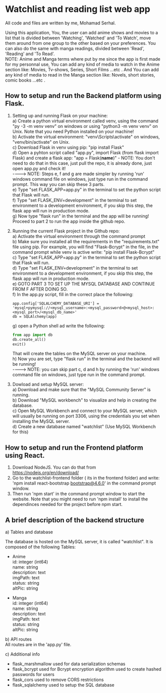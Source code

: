 # Watchlist and reading list web app
All code and files are written by me, Mohamad Serhal.     

Using this application, You, the user can add anime shows and movies to a list that is divided between 'Watching', 'Watched' and 'To Watch', move them around from one group to the other based on your preferences. You can also do the same with manga readings, divided between 'Read', 'Reading' and 'To Read'.        
NOTE: Anime and Manga terms where put by me since the app is first made for my personnal use, You can add any kind of media to watch in the Anime section like: Movies, Tv-shows, Series, Short Films ...etc . And You can add any kind of media to read in the Manga section like: Novels, short stories, comic books ...etc .    

## How to setup and run the Backend platform using Flask.     

1) Setting up and running Flask on your machine:  
    a) Create a python virtual environment called venv, using the command "py -3 -m venv venv" on windows or using "python3 -m venv venv" on Unix. Note that you need Python installed on your machine!       
    b) Activate the virtual environment: "venv\Scripts\activate" on windows, "venv/bin/activate" on Unix.    
    c) Download Flask in venv using pip: "pip install Flask"    
    d) Open a pyhton script called "app.py", import Flask (from flask import Flask) and create a flask app: "app = Flask(__name__)" - NOTE: You don't need to do that in this case, just pull the repo, it is already done, just open app.py and check it!       
    ----> NOTE: Steps e, f and g are made simpler by running 'run' windows command file on windows, just type run in the command prompt. This way you can skip these 3 parts.             
    e) Type "set FLASK_APP=app.py" in the terminal to set the python script that Flask will run.  
    f) Type "set FLASK_ENV=development" in the terminal to set environment to a development environment, if you skip this step, the flask app will run in production mode.   
    g) Now type "flask run" in the terminal and the app will be running! Proceed to part 2 to run the app inside the github repo.   


2) Running the current Flask project in the Github repo:  
    a) Activate the virtual environment through the command prompt      
    b) Make sure you installed all the requirements in the "requirements.txt" file using pip. For example, you will find "Flask-Bcrypt" in the file, in the command prompt while venv is active 
    write: "pip install Flask-Bcrypt"        
    c) Type "set FLASK_APP=app.py" in the terminal to set the python script that Flask will run.   
    d) Type "set FLASK_ENV=development" in the terminal to set environment to a development environment, if you skip this step, the flask app will run in production mode.   
    e) GOTO PART 3 TO SET UP THE MYSQL DATABASE AND CONTINUE FROM F AFTER DOING SO.   
    f) In the app.py script, fill in the correct place the following:   
    ```pyhton   
    app.config['SQLALCHEMY_DATABASE_URI'] = 'mysql+pymysql://<mysql_username>:<mysql_password>@<mysql_host>:<mysql_port>/<mysql_db_name>'   
    db = SQLAlchemy(app)   
    ```     
    g) open a Python shell ad write the following:   
    ```python                               
    from app import db 
    db.create_all()    
    exit()      
    ```      
    That will create the tables on the MySQL server on your machine.   
    h) Now you are set, type "flask run" in the terminal and the backend will be running!      
    ----> NOTE: you can skip part c, d and h by running the 'run' windows command file on windows, just type run in the command prompt.       


3) Dowload and setup MySQL server:  
    a) Download and make sure that the "MySQL Community Server" is running.   
    b) Download "MySQL workbench" to visualize and help in creating the database.        
    c) Open MySQL Workbench and connect to your MySQL server, which will usually be running on port 3306, using the credentials you set when installing the MySQL server.   
    d) Create a new database named "watchlist" (Use MySQL Workbench for this)   


## How to setup and run the Frontend platform using React.   

1) Download NodeJS. You can do that from https://nodejs.org/en/download/       
2) Go to the watchlist-frontend folder ( its in the frontend folder) and write: 'npm install react-bootstrap bootstrap@4.6.0' in the command prompt window.      
3) Then run 'npm start' in the command prompt window to start the website. Note that you might need to run 'npm install' to install the dependinces needed for the project before npm start.        

## A brief description of the backend structure

a) Tables and database

The database is hosted on the MySQL server, it is called "watchlist". It is composed of the following Tables:

 - Anime     
    id:	                integer (int64)     
    name:   	        string     
    description:    	text       
    imgPath:            text         
    status:             string        
    altPic:             string            

 - Manga     
    id:	                integer (int64)     
    name:   	        string     
    description:    	text       
    imgPath:            text         
    status:             string        
    altPic:             string            


b) API routes        
All routes are in the 'app.py' file.        


c) Additional info
 - flask_marshmallow used for data serialization schemas
 - flask_bcrypt used for Bcrypt encryption algorithm used to create hashed passwords for users
 - flask_cors used to remove CORS restrictions
 - flask_sqlalchemy used to setup the SQL database

